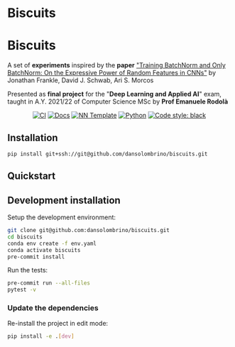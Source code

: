 # Biscuits

# Biscuits
A set of **experiments** inspired by the **paper** ["Training BatchNorm and Only BatchNorm: On the Expressive Power of Random Features in CNNs"](https://arxiv.org/abs/2003.00152) by Jonathan Frankle, David J. Schwab, Ari S. Morcos

Presented as **final project** for the "**Deep Learning and Applied AI**" exam, taught in A.Y. 2021/22 of Computer Science MSc by **Prof Emanuele Rodolà**

<p align="center">
    <a href="https://github.com/dansolombrino/biscuits/actions/workflows/test_suite.yml"><img alt="CI" src=https://img.shields.io/github/workflow/status/dansolombrino/biscuits/Test%20Suite/main?label=main%20checks></a>
    <a href="https://dansolombrino.github.io/biscuits"><img alt="Docs" src=https://img.shields.io/github/deployments/dansolombrino/biscuits/github-pages?label=docs></a>
    <a href="https://github.com/grok-ai/nn-template"><img alt="NN Template" src="https://shields.io/badge/nn--template-0.2.2-emerald?style=flat&labelColor=gray"></a>
    <a href="https://www.python.org/downloads/"><img alt="Python" src="https://img.shields.io/badge/python-3.9-blue.svg"></a>
    <a href="https://black.readthedocs.io/en/stable/"><img alt="Code style: black" src="https://img.shields.io/badge/code%20style-black-000000.svg"></a>
</p>

 


## Installation

```bash
pip install git+ssh://git@github.com/dansolombrino/biscuits.git
```


## Quickstart

[comment]: <> (> Fill me!)


## Development installation

Setup the development environment:

```bash
git clone git@github.com:dansolombrino/biscuits.git
cd biscuits
conda env create -f env.yaml
conda activate biscuits
pre-commit install
```

Run the tests:

```bash
pre-commit run --all-files
pytest -v
```


### Update the dependencies

Re-install the project in edit mode:

```bash
pip install -e .[dev]
```
